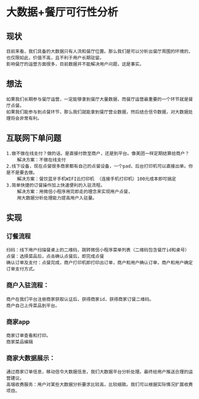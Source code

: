 # 大数据+餐厅可行性分析

## 现状
    目前来看，我们具备的大数据只有人流和餐厅位置。那么我们是可以分析出餐厅周围的环境的，也仅限如此，价值不高，且不利于用户长期驻留。
    影响餐厅的运营方面很多，目前数据并不能解决用户问题，这是事实。

## 想法
    如果我们长期参与餐厅运营，一定能够拿到餐厅大量数据，而餐厅运营最重要的一个环节就是餐厅点餐。
    如果我们能参与到点餐环节，那么我们就能拿到餐厅营业数据，然后结合信令数据，对大数据处理将会非常有利。

## 互联网下单问题
    1.做不做在线支付？做的话，是直接付款至商户，还是到平台。像美团一样定期结算给商户？
        解决方案：不做在线支付
    2.线下设备，现在点餐很多商家都有自己的点餐设备，一个pad，后台打印机可以直接出单。你是不是要去做。
        解决方案：餐饮蓝牙手机WIFI云打印机 （连接手机打印机）100元成本即可搞定
    3.简单快捷的订餐操作加上快速便利的入驻流程。
        解决方案：用微信小程序用完即走的理念来实现用户点餐，
        用大数据分析处理能力提高用户入驻量。

## 实现
### 订餐流程
    扫码：线下用户扫描餐桌上的二维码，跳转微信小程序菜单列表（二维码包含餐厅id和桌号）
    点餐：选择菜品后，点击确认点餐后，即完成点餐
    确认订单及支付：点餐完成，商户打印机即打印出订单，商户和用户确认订单，商户和用户确定订单支付方式。

### 商户入驻流程：
    商户在我们平台注册商家获取认证后，获得商家id，获得商家订餐二维码。
    商户自己上传菜品到平台。

### 商家app
    商家订单查看和打印。
    商家菜品编辑
    
### 商家大数据展示：
    通过商家订单信息，移动信令大数据信息，我们大数据平台分析处理。最终给用户推送合理的运营建议。
    高端收费服务：用户对某些大数据分析要求比较高，比较细致。我们可以根据实际情况扩展收费项目。
